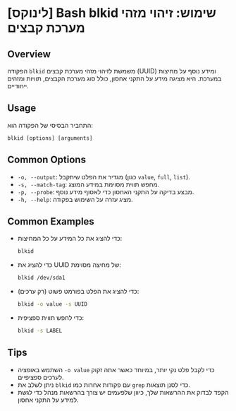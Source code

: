 # [לינוקס] Bash blkid שימוש: זיהוי מזהי מערכת קבצים

## Overview
הפקודה `blkid` משמשת לזיהוי מזהי מערכת קבצים (UUID) ומידע נוסף על מחיצות במערכת. היא מציגה מידע על התקני אחסון, כולל סוג מערכת הקבצים, תוויות ומזהים ייחודיים.

## Usage
התחביר הבסיסי של הפקודה הוא:
```
blkid [options] [arguments]
```

## Common Options
- `-o, --output`: מגדיר את הפלט שיתקבל (כגון `value`, `full`, `list`).
- `-s, --match-tag`: מחפש תווית מסוימת במידע המוצג.
- `-p, --probe`: מבצע בדיקה על התקני האחסון כדי לאסוף מידע נוסף.
- `-h, --help`: מציג עזרה על השימוש בפקודה.

## Common Examples
- כדי להציג את כל המידע על כל המחיצות:
  ```bash
  blkid
  ```

- כדי להציג את UUID של מחיצה מסוימת:
  ```bash
  blkid /dev/sda1
  ```

- כדי להציג את הפלט בפורמט פשוט (רק ערכים):
  ```bash
  blkid -o value -s UUID
  ```

- כדי לחפש תווית ספציפית:
  ```bash
  blkid -s LABEL
  ```

## Tips
- השתמש באופציה `-o value` כדי לקבל פלט נקי יותר, במיוחד כאשר אתה זקוק לערכים ספציפיים.
- ניתן לשלב את `blkid` עם פקודות אחרות כמו `grep` כדי לסנן תוצאות.
- הקפד לבדוק את ההרשאות שלך, כיוון שלפעמים יש צורך בהרשאות מנהל כדי לגשת למידע על התקני אחסון.